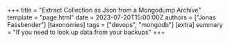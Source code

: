 +++
title = "Extract Collection as Json from a Mongodump Archive"
template = "page.html"
date = 2023-07-20T15:00:00Z
authors = ["Jonas Fassbender"]
[taxonomies]
tags = ["devops", "mongodb"]
[extra]
summary = "If you need to look up data from your backups"
+++
